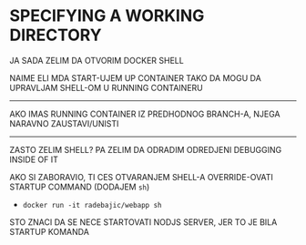 # SPECIFYING A WORKING DIRECTORY

JA SADA ZELIM DA OTVORIM DOCKER SHELL

NAIME ELI MDA START-UJEM UP CONTAINER TAKO DA MOGU DA UPRAVLJAM SHELL-OM U RUNNING CONTAINERU

***

AKO IMAS RUNNING CONTAINER IZ PREDHODNOG BRANCH-A, NJEGA NARAVNO ZAUSTAVI/UNISTI

***

ZASTO ZELIM SHELL? PA ZELIM DA ODRADIM ODREDJENI DEBUGGING INSIDE OF IT

AKO SI ZABORAVIO, TI CES OTVARANJEM SHELL-A OVERRIDE-OVATI STARTUP COMMAND (DODAJEM `sh`)

- `docker run -it radebajic/webapp sh`

STO ZNACI DA SE NECE STARTOVATI NODJS SERVER, JER TO JE BILA STARTUP KOMANDA

